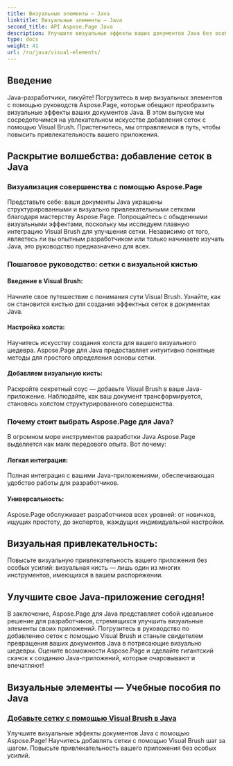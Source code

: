 ```yaml
---
title: Визуальные элементы — Java
linktitle: Визуальные элементы — Java
second_title: API Aspose.Page Java
description: Улучшите визуальные эффекты ваших документов Java без особых усилий с помощью Aspose.Page! В этом пошаговом руководстве научитесь улучшать свое приложение, добавляя сетки с помощью Visual Brush.
type: docs
weight: 41
url: /ru/java/visual-elements/
---
```

## Введение

Java-разработчики, ликуйте! Погрузитесь в мир визуальных элементов с помощью руководств Aspose.Page, которые обещают преобразить визуальные эффекты ваших документов Java. В этом выпуске мы сосредоточимся на увлекательном искусстве добавления сеток с помощью Visual Brush. Пристегнитесь, мы отправляемся в путь, чтобы повысить привлекательность вашего приложения.

## Раскрытие волшебства: добавление сеток в Java

### Визуализация совершенства с помощью Aspose.Page
Представьте себе: ваши документы Java украшены структурированными и визуально привлекательными сетками благодаря мастерству Aspose.Page. Попрощайтесь с обыденными визуальными эффектами, поскольку мы исследуем плавную интеграцию Visual Brush для улучшения сетки. Независимо от того, являетесь ли вы опытным разработчиком или только начинаете изучать Java, это руководство предназначено для всех.

### Пошаговое руководство: сетки с визуальной кистью

#### Введение в Visual Brush:
Начните свое путешествие с понимания сути Visual Brush. Узнайте, как он становится кистью для создания эффектных сеток в документах Java.

#### Настройка холста:
Научитесь искусству создания холста для вашего визуального шедевра. Aspose.Page для Java предоставляет интуитивно понятные методы для простого определения основы сетки.

#### Добавляем визуальную кисть:
Раскройте секретный соус — добавьте Visual Brush в ваше Java-приложение. Наблюдайте, как ваш документ трансформируется, становясь холстом структурированного совершенства.

### Почему стоит выбрать Aspose.Page для Java?

В огромном море инструментов разработки Java Aspose.Page выделяется как маяк передового опыта. Вот почему:

#### Легкая интеграция:
Полная интеграция с вашими Java-приложениями, обеспечивающая удобство работы для разработчиков.

#### Универсальность:
Aspose.Page обслуживает разработчиков всех уровней: от новичков, ищущих простоту, до экспертов, жаждущих индивидуальной настройки.

## Визуальная привлекательность:
Повысьте визуальную привлекательность вашего приложения без особых усилий: визуальная кисть — лишь один из многих инструментов, имеющихся в вашем распоряжении.

## Улучшите свое Java-приложение сегодня!

В заключение, Aspose.Page для Java представляет собой идеальное решение для разработчиков, стремящихся улучшить визуальные элементы своих приложений. Погрузитесь в руководство по добавлению сеток с помощью Visual Brush и станьте свидетелем превращения ваших документов Java в потрясающие визуально шедевры. Оцените возможности Aspose.Page и сделайте гигантский скачок к созданию Java-приложений, которые очаровывают и впечатляют!
## Визуальные элементы — Учебные пособия по Java
### [Добавьте сетку с помощью Visual Brush в Java](./add-grid/)
Улучшите визуальные эффекты документов Java с помощью Aspose.Page! Научитесь добавлять сетки с помощью Visual Brush шаг за шагом. Повысьте привлекательность вашего приложения без особых усилий.